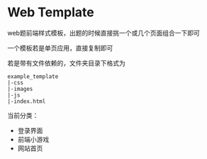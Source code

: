 # Web Template

web题前端样式模板，出题的时候直接挑一个或几个页面组合一下即可

一个模板若是单页应用，直接复制即可

若是带有文件依赖的，文件夹目录下格式为

```
example_template
|-css
|-images
|-js
|-index.html
```



当前分类：

- 登录界面
- 前端小游戏
- 网站首页